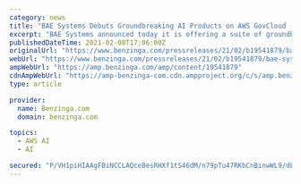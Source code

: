 ```yaml
---
category: news
title: "BAE Systems Debuts Groundbreaking AI Products on AWS GovCloud (US)"
excerpt: "BAE Systems announced today it is offering a suite of groundbreaking artificial intelligence capabilities and a new data labeling service offering on the Amazon Web Services (AWS) Marketplace for ..."
publishedDateTime: 2021-02-08T17:06:00Z
originalUrl: "https://www.benzinga.com/pressreleases/21/02/b19541879/bae-systems-debuts-groundbreaking-ai-products-on-aws-govcloud-us"
webUrl: "https://www.benzinga.com/pressreleases/21/02/b19541879/bae-systems-debuts-groundbreaking-ai-products-on-aws-govcloud-us"
ampWebUrl: "https://amp.benzinga.com/amp/content/19541879"
cdnAmpWebUrl: "https://amp-benzinga-com.cdn.ampproject.org/c/s/amp.benzinga.com/amp/content/19541879"
type: article

provider:
  name: Benzinga.com
  domain: benzinga.com

topics:
  - AWS AI
  - AI

secured: "P/VH1piHIAAgFBiNCCLAQceBesRHXf1tS46dM/n79pTu47RKbCnBinwWL9/dEcl/oS0DAc/egtKXAzFYVAhcneHvMNTmMnWq2yYXJsvwMlVs3B+CEWEQnpYQkiLXRNvUx8HK2EEGXv41eAB1PfQkFZFawSofgR2GlC25jJsL64J0yMaZIteBLHJ1pr1JjVlqRyMTklP1cl0OmF8DqGgyzGU20/n8oNx/OVefThKPMz1huMhxCb8nxNGSA01P8dyzNnzOSdvlaUbRpTAVcBXR6jERJZAm6yYe9F9Msfx8roaCLIt5AKu061TrqnJ5nKqMXraXikGaO0d0Of5E4qtK63uoNcGUs2ilMe1ThPnCzvI=;LduT6TbfAl6O5umAiON2/Q=="
---
```


